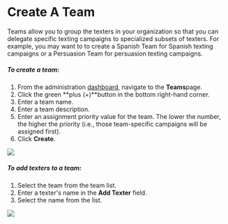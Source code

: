 # Create A Team

Teams allow you to group the texters in your organization so
that you can delegate specific texting campaigns to specialized
subsets of texters. For example, you may want to to create a
Spanish Team for Spanish texting campaigns or a Persuasion Team
for persuasion texting campaigns.

##### *To create a team:*

1. From the administration [dashboard](https://withtheranks.com/docs/spoke/for-spoke-admins/dashboards), navigate to the **Teams**page.
2. Click the green **plus (+)**button
   in the bottom right-hand corner.
3. Enter a team name.
4. Enter a team description.
5. Enter an assignment priority value for the team. The lower
   the number, the higher the priority (i.e., those
   team-specific campaigns will be assigned first).
6. Click **Create**.

![](https://s3.amazonaws.com/helpscout.net/docs/assets/5d4878eb2c7d3a330e3c1b86/images/601d9fd96867724dfc6f0349/file-NqxngimBVP.png)

##### *To add texters to a team:*

1. Select the team from the team list.
2. Enter a texter's name in the **Add Texter** field.
3. Select the name from the list.

![](https://s3.amazonaws.com/helpscout.net/docs/assets/5d4878eb2c7d3a330e3c1b86/images/601da01ffb34b55df443ddec/file-jxfKrmWYbw.png)

 